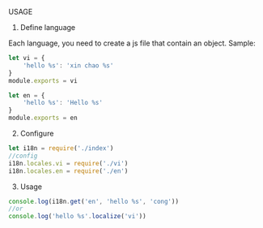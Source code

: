 USAGE

1. Define language

Each language, you need to create a js file that contain an object.
Sample:

```javascript
let vi = {
    'hello %s': 'xin chao %s'
}
module.exports = vi
```

```javascript
let en = {
    'hello %s': 'Hello %s'
}
module.exports = en
```

2. Configure

```javascript
let i18n = require('./index')
//config
i18n.locales.vi = require('./vi')
i18n.locales.en = require('./en')
```

3. Usage

```javascript
console.log(i18n.get('en', 'hello %s', 'cong'))
//or
console.log('hello %s'.localize('vi'))
```


